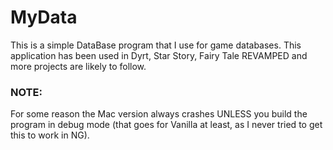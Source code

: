 # MyData

This is a simple DataBase program that I use for game databases.
This application has been used in Dyrt, Star Story, Fairy Tale REVAMPED and more projects are likely to follow.

### NOTE:
For some reason the Mac version always crashes UNLESS you build the program in debug mode (that goes for Vanilla at least, as I never tried to get this to work in NG).
